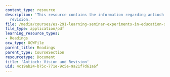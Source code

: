 ```yaml
---
content_type: resource
description: 'This resource contains the information regarding antioch: vision and
  revision.'
file: /media/courses/es-291-learning-seminar-experiments-in-education-spring-2003/4c19ab24b75c771e9c5e9a21f7d61a6f_MITES_291S03_antioch.pdf
file_type: application/pdf
learning_resource_types:
- Readings
ocw_type: OCWFile
parent_title: Readings
parent_type: CourseSection
resourcetype: Document
title: 'Antioch: Vision and Revision'
uid: 4c19ab24-b75c-771e-9c5e-9a21f7d61a6f
---
```


